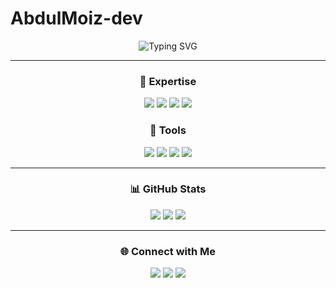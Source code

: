 # AbdulMoiz-dev
<p align="center">
  <img src="https://readme-typing-svg.demolab.com?font=Fira+Code&duration=2000&pause=1000&center=true&vCenter=true&width=435&lines=Hey!+I'm+TahaGPT+%F0%9F%91%8B;AI+Engineer+%7C+Prompt+Engineer+%7C+GPT+Bot+Dev;Always+Learning+New+Things+%F0%9F%92%8E" alt="Typing SVG" />
</p>

---

<h3 align="center">🧠 Expertise</h3>
<p align="center">
  <img src="https://img.shields.io/badge/-Python-3776AB?logo=python&logoColor=white&style=for-the-badge" />
  <img src="https://img.shields.io/badge/-JavaScript-F7DF1E?logo=javascript&logoColor=black&style=for-the-badge" />
  <img src="https://img.shields.io/badge/-TypeScript-3178C6?logo=typescript&logoColor=white&style=for-the-badge" />
  <img src="https://img.shields.io/badge/-Node.js-339933?logo=nodedotjs&logoColor=white&style=for-the-badge" />
</p>

<h3 align="center">🧰 Tools</h3>
<p align="center">
  <img src="https://img.shields.io/badge/-OpenAI-412991?logo=openai&logoColor=white&style=for-the-badge" />
  <img src="https://img.shields.io/badge/-LangChain-black?logo=python&logoColor=white&style=for-the-badge" />
  <img src="https://img.shields.io/badge/-Next.js-000000?logo=nextdotjs&logoColor=white&style=for-the-badge" />
  <img src="https://img.shields.io/badge/-Tailwind_CSS-06B6D4?logo=tailwindcss&logoColor=white&style=for-the-badge" />
</p>

---

<h3 align="center">📊 GitHub Stats</h3>
<p align="center">
  <img src="https://github-readme-stats.vercel.app/api?username=TahaGPT&show_icons=true&theme=radical" />
  <img src="https://github-readme-streak-stats.herokuapp.com/?user=TahaGPT&theme=radical" />
  <img src="https://github-readme-stats.vercel.app/api/top-langs/?username=TahaGPT&layout=compact&theme=radical" />
</p>

---

<h3 align="center">🌐 Connect with Me</h3>
<p align="center">
  <a href="https://twitter.com/itsTahaGPT"><img src="https://img.shields.io/badge/Twitter-%231DA1F2.svg?&style=for-the-badge&logo=Twitter&logoColor=white" /></a>
  <a href="mailto:engrtahatahir@gmail.com"><img src="https://img.shields.io/badge/Gmail-D14836?style=for-the-badge&logo=gmail&logoColor=white" /></a>
  <a href="https://www.linkedin.com/in/tahatahir1/"><img src="https://img.shields.io/badge/LinkedIn-%230077B5.svg?&style=for-the-badge&logo=linkedin&logoColor=white" /></a>
</p>
